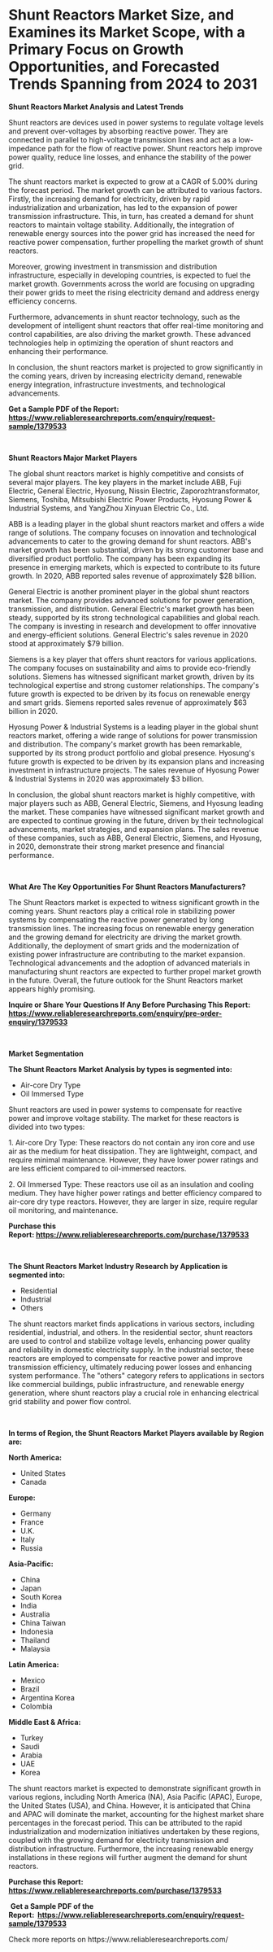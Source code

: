 <p><h1>Shunt Reactors Market Size, and Examines its Market Scope, with a Primary Focus on Growth Opportunities, and Forecasted Trends Spanning from 2024 to 2031</h1></p><p><strong>Shunt Reactors Market Analysis and Latest Trends</strong></p>
<p><p>Shunt reactors are devices used in power systems to regulate voltage levels and prevent over-voltages by absorbing reactive power. They are connected in parallel to high-voltage transmission lines and act as a low-impedance path for the flow of reactive power. Shunt reactors help improve power quality, reduce line losses, and enhance the stability of the power grid.</p><p>The shunt reactors market is expected to grow at a CAGR of 5.00% during the forecast period. The market growth can be attributed to various factors. Firstly, the increasing demand for electricity, driven by rapid industrialization and urbanization, has led to the expansion of power transmission infrastructure. This, in turn, has created a demand for shunt reactors to maintain voltage stability. Additionally, the integration of renewable energy sources into the power grid has increased the need for reactive power compensation, further propelling the market growth of shunt reactors.</p><p>Moreover, growing investment in transmission and distribution infrastructure, especially in developing countries, is expected to fuel the market growth. Governments across the world are focusing on upgrading their power grids to meet the rising electricity demand and address energy efficiency concerns.</p><p>Furthermore, advancements in shunt reactor technology, such as the development of intelligent shunt reactors that offer real-time monitoring and control capabilities, are also driving the market growth. These advanced technologies help in optimizing the operation of shunt reactors and enhancing their performance.</p><p>In conclusion, the shunt reactors market is projected to grow significantly in the coming years, driven by increasing electricity demand, renewable energy integration, infrastructure investments, and technological advancements.</p></p>
<p><strong>Get a Sample PDF of the Report:&nbsp; <a href="https://www.reliableresearchreports.com/enquiry/request-sample/1379533">https://www.reliableresearchreports.com/enquiry/request-sample/1379533</a></strong></p>
<p>&nbsp;</p>
<p><strong>Shunt Reactors Major Market Players</strong></p>
<p><p>The global shunt reactors market is highly competitive and consists of several major players. The key players in the market include ABB, Fuji Electric, General Electric, Hyosung, Nissin Electric, Zaporozhtransformator, Siemens, Toshiba, Mitsubishi Electric Power Products, Hyosung Power & Industrial Systems, and YangZhou Xinyuan Electric Co., Ltd.</p><p>ABB is a leading player in the global shunt reactors market and offers a wide range of solutions. The company focuses on innovation and technological advancements to cater to the growing demand for shunt reactors. ABB's market growth has been substantial, driven by its strong customer base and diversified product portfolio. The company has been expanding its presence in emerging markets, which is expected to contribute to its future growth. In 2020, ABB reported sales revenue of approximately $28 billion.</p><p>General Electric is another prominent player in the global shunt reactors market. The company provides advanced solutions for power generation, transmission, and distribution. General Electric's market growth has been steady, supported by its strong technological capabilities and global reach. The company is investing in research and development to offer innovative and energy-efficient solutions. General Electric's sales revenue in 2020 stood at approximately $79 billion.</p><p>Siemens is a key player that offers shunt reactors for various applications. The company focuses on sustainability and aims to provide eco-friendly solutions. Siemens has witnessed significant market growth, driven by its technological expertise and strong customer relationships. The company's future growth is expected to be driven by its focus on renewable energy and smart grids. Siemens reported sales revenue of approximately $63 billion in 2020.</p><p>Hyosung Power & Industrial Systems is a leading player in the global shunt reactors market, offering a wide range of solutions for power transmission and distribution. The company's market growth has been remarkable, supported by its strong product portfolio and global presence. Hyosung's future growth is expected to be driven by its expansion plans and increasing investment in infrastructure projects. The sales revenue of Hyosung Power & Industrial Systems in 2020 was approximately $3 billion.</p><p>In conclusion, the global shunt reactors market is highly competitive, with major players such as ABB, General Electric, Siemens, and Hyosung leading the market. These companies have witnessed significant market growth and are expected to continue growing in the future, driven by their technological advancements, market strategies, and expansion plans. The sales revenue of these companies, such as ABB, General Electric, Siemens, and Hyosung, in 2020, demonstrate their strong market presence and financial performance.</p></p>
<p>&nbsp;</p>
<p><strong>What Are The Key Opportunities For Shunt Reactors Manufacturers?</strong></p>
<p><p>The Shunt Reactors market is expected to witness significant growth in the coming years. Shunt reactors play a critical role in stabilizing power systems by compensating the reactive power generated by long transmission lines. The increasing focus on renewable energy generation and the growing demand for electricity are driving the market growth. Additionally, the deployment of smart grids and the modernization of existing power infrastructure are contributing to the market expansion. Technological advancements and the adoption of advanced materials in manufacturing shunt reactors are expected to further propel market growth in the future. Overall, the future outlook for the Shunt Reactors market appears highly promising.</p></p>
<p><strong>Inquire or Share Your Questions If Any Before Purchasing This Report: <a href="https://www.reliableresearchreports.com/enquiry/pre-order-enquiry/1379533">https://www.reliableresearchreports.com/enquiry/pre-order-enquiry/1379533</a></strong></p>
<p>&nbsp;</p>
<p><strong>Market Segmentation</strong></p>
<p><strong>The Shunt Reactors Market Analysis by types is segmented into:</strong></p>
<p><ul><li>Air-core Dry Type</li><li>Oil Immersed Type</li></ul></p>
<p><p>Shunt reactors are used in power systems to compensate for reactive power and improve voltage stability. The market for these reactors is divided into two types: </p><p>1. Air-core Dry Type: These reactors do not contain any iron core and use air as the medium for heat dissipation. They are lightweight, compact, and require minimal maintenance. However, they have lower power ratings and are less efficient compared to oil-immersed reactors. </p><p>2. Oil Immersed Type: These reactors use oil as an insulation and cooling medium. They have higher power ratings and better efficiency compared to air-core dry type reactors. However, they are larger in size, require regular oil monitoring, and maintenance.</p></p>
<p><strong>Purchase this Report:&nbsp;<a href="https://www.reliableresearchreports.com/purchase/1379533">https://www.reliableresearchreports.com/purchase/1379533</a></strong></p>
<p>&nbsp;</p>
<p><strong>The Shunt Reactors Market Industry Research by Application is segmented into:</strong></p>
<p><ul><li>Residential</li><li>Industrial</li><li>Others</li></ul></p>
<p><p>The shunt reactors market finds applications in various sectors, including residential, industrial, and others. In the residential sector, shunt reactors are used to control and stabilize voltage levels, enhancing power quality and reliability in domestic electricity supply. In the industrial sector, these reactors are employed to compensate for reactive power and improve transmission efficiency, ultimately reducing power losses and enhancing system performance. The "others" category refers to applications in sectors like commercial buildings, public infrastructure, and renewable energy generation, where shunt reactors play a crucial role in enhancing electrical grid stability and power flow control.</p></p>
<p>&nbsp;</p>
<p><strong>In terms of Region, the Shunt Reactors Market Players available by Region are:</strong></p>
<p>
    <p> <strong> North America: </strong>
        <ul>
            <li>United States</li>
            <li>Canada</li>
        </ul>
        </p> 
    <p> <strong> Europe: </strong>
        <ul>
            <li>Germany</li>
            <li>France</li>
            <li>U.K.</li>
            <li>Italy</li>
            <li>Russia</li>
        </ul>
        </p> 
    <p> <strong> Asia-Pacific: </strong>
        <ul>
            <li>China</li>
            <li>Japan</li>
            <li>South Korea</li>
            <li>India</li>
            <li>Australia</li>
            <li>China Taiwan</li>
            <li>Indonesia</li>
            <li>Thailand</li>
            <li>Malaysia</li>
        </ul>
        </p> 
    <p> <strong> Latin America: </strong>
        <ul>
            <li>Mexico</li>
            <li>Brazil</li>
            <li>Argentina Korea</li>
            <li>Colombia</li>
        </ul>
        </p> 
    <p> <strong> Middle East & Africa: </strong>
        <ul>
            <li>Turkey</li>
            <li>Saudi</li>
            <li>Arabia</li>
            <li>UAE</li>
            <li>Korea</li>
        </ul>
    </p>
    </p>
<p><p>The shunt reactors market is expected to demonstrate significant growth in various regions, including North America (NA), Asia Pacific (APAC), Europe, the United States (USA), and China. However, it is anticipated that China and APAC will dominate the market, accounting for the highest market share percentages in the forecast period. This can be attributed to the rapid industrialization and modernization initiatives undertaken by these regions, coupled with the growing demand for electricity transmission and distribution infrastructure. Furthermore, the increasing renewable energy installations in these regions will further augment the demand for shunt reactors.</p></p>
<p><strong>Purchase this Report: <a href="https://www.reliableresearchreports.com/purchase/1379533">https://www.reliableresearchreports.com/purchase/1379533</a></strong></p>
<p>&nbsp;<strong>Get a Sample PDF of the Report:&nbsp;&nbsp;<a href="https://www.reliableresearchreports.com/enquiry/request-sample/1379533">https://www.reliableresearchreports.com/enquiry/request-sample/1379533</a></strong></p>
<p><strong></strong></p>
<p>Check more reports on https://www.reliableresearchreports.com/</p>